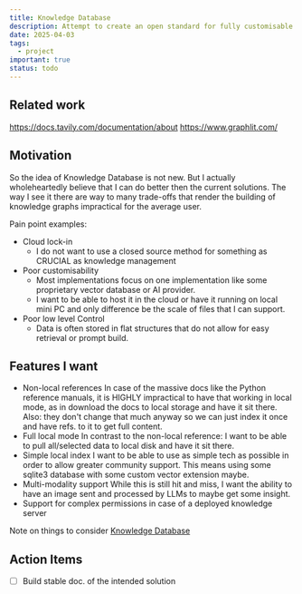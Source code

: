 ```yaml
---
title: Knowledge Database
description: Attempt to create an open standard for fully customisable documentation.
date: 2025-04-03
tags:
  - project
important: true
status: todo
---
```


## Related work

https://docs.tavily.com/documentation/about
https://www.graphlit.com/

## Motivation

So the idea of Knowledge Database is not new. 
But I actually wholeheartedly believe that I can do better then the current solutions.
The way I see it there are way to many trade-offs that render the building of knowledge
graphs impractical for the average user.

Pain point examples:

- Cloud lock-in
    - I do not want to use a closed source method for something as CRUCIAL as knowledge management
- Poor customisability
    - Most implementations focus on one implementation like some proprietary vector database or AI provider.
    - I want to be able to host it in the cloud or have it running on local mini
    PC and only difference be the scale of files that I can support. 
- Poor low level Control
    - Data is often stored in flat structures that do not allow for easy retrieval or prompt build.

## Features I want

- Non-local references
    In case of the massive docs like the Python reference manuals, it is
    HIGHLY impractical to have that working in local mode, as in download the
    docs to local storage and have it sit there. Also: they don't change that
    much anyway so we can just index it once and have refs. to it to get full
    content.
- Full local mode
    In contrast to the non-local reference: I want to be able to pull
    all/selected data to local disk and have it sit there.
- Simple local index
    I want to be able to use as simple tech as possible in order to allow
    greater community support. This means using some sqlite3 database 
    with some custom vector extension maybe.
- Multi-modality support
    While this is still hit and miss, I want the ability to have an image sent
    and processed by LLMs to maybe get some insight.
- Support for complex permissions in case of a deployed knowledge server

Note on things to consider [Knowledge Database](../notes/Knowledge%20Database.md)

## Action Items

- [ ] Build stable doc. of the intended solution
